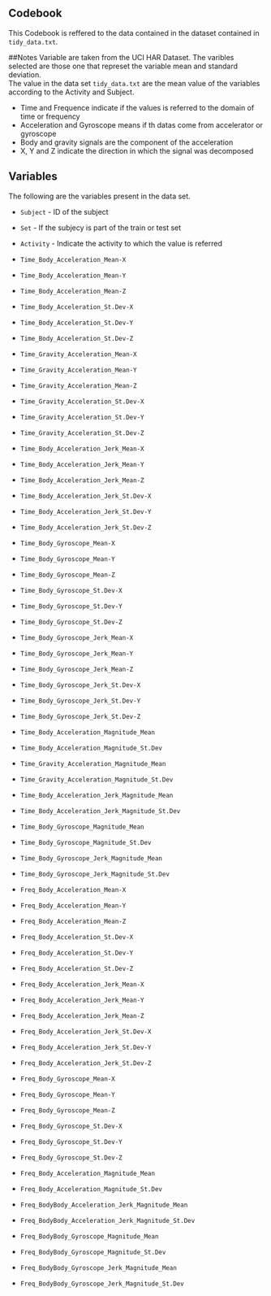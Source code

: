 ## Codebook
This Codebook is reffered to the data contained in the dataset contained in `tidy_data.txt`.

##Notes
Variable are taken from the UCI HAR Dataset. The varibles selected are those one 
that represet the variable mean and standard deviation.  <br />
The value in the data set `tidy_data.txt` are the mean value of the variables according to the Activity and Subject.

* Time and Frequence indicate if the values is referred to the domain of time or frequency
* Acceleration and Gyroscope means if th datas come from accelerator or gyroscope
* Body and gravity signals are the component of the acceleration
* X, Y and Z indicate the direction in which the signal was decomposed

## Variables
The following are the variables present in the data set.

* `Subject` - ID of the subject
* `Set` - If the subjecy is part of the train or test set
* `Activity` - Indicate the activity to which the value is referred

* `Time_Body_Acceleration_Mean-X` 
* `Time_Body_Acceleration_Mean-Y` 
* `Time_Body_Acceleration_Mean-Z` 
* `Time_Body_Acceleration_St.Dev-X` 
* `Time_Body_Acceleration_St.Dev-Y` 
* `Time_Body_Acceleration_St.Dev-Z` 
* `Time_Gravity_Acceleration_Mean-X` 
* `Time_Gravity_Acceleration_Mean-Y` 
* `Time_Gravity_Acceleration_Mean-Z` 
* `Time_Gravity_Acceleration_St.Dev-X` 
* `Time_Gravity_Acceleration_St.Dev-Y` 
* `Time_Gravity_Acceleration_St.Dev-Z` 
* `Time_Body_Acceleration_Jerk_Mean-X` 
* `Time_Body_Acceleration_Jerk_Mean-Y` 
* `Time_Body_Acceleration_Jerk_Mean-Z` 
* `Time_Body_Acceleration_Jerk_St.Dev-X` 
* `Time_Body_Acceleration_Jerk_St.Dev-Y` 
* `Time_Body_Acceleration_Jerk_St.Dev-Z` 
* `Time_Body_Gyroscope_Mean-X` 
* `Time_Body_Gyroscope_Mean-Y` 
* `Time_Body_Gyroscope_Mean-Z` 
* `Time_Body_Gyroscope_St.Dev-X` 
* `Time_Body_Gyroscope_St.Dev-Y` 
* `Time_Body_Gyroscope_St.Dev-Z` 
* `Time_Body_Gyroscope_Jerk_Mean-X` 
* `Time_Body_Gyroscope_Jerk_Mean-Y` 
* `Time_Body_Gyroscope_Jerk_Mean-Z` 
* `Time_Body_Gyroscope_Jerk_St.Dev-X` 
* `Time_Body_Gyroscope_Jerk_St.Dev-Y` 
* `Time_Body_Gyroscope_Jerk_St.Dev-Z` 
* `Time_Body_Acceleration_Magnitude_Mean` 
* `Time_Body_Acceleration_Magnitude_St.Dev` 
* `Time_Gravity_Acceleration_Magnitude_Mean` 
* `Time_Gravity_Acceleration_Magnitude_St.Dev` 
* `Time_Body_Acceleration_Jerk_Magnitude_Mean` 
* `Time_Body_Acceleration_Jerk_Magnitude_St.Dev` 
* `Time_Body_Gyroscope_Magnitude_Mean` 
* `Time_Body_Gyroscope_Magnitude_St.Dev` 
* `Time_Body_Gyroscope_Jerk_Magnitude_Mean` 
* `Time_Body_Gyroscope_Jerk_Magnitude_St.Dev` 
* `Freq_Body_Acceleration_Mean-X` 
* `Freq_Body_Acceleration_Mean-Y` 
* `Freq_Body_Acceleration_Mean-Z` 
* `Freq_Body_Acceleration_St.Dev-X` 
* `Freq_Body_Acceleration_St.Dev-Y` 
* `Freq_Body_Acceleration_St.Dev-Z` 
* `Freq_Body_Acceleration_Jerk_Mean-X` 
* `Freq_Body_Acceleration_Jerk_Mean-Y` 
* `Freq_Body_Acceleration_Jerk_Mean-Z` 
* `Freq_Body_Acceleration_Jerk_St.Dev-X` 
* `Freq_Body_Acceleration_Jerk_St.Dev-Y` 
* `Freq_Body_Acceleration_Jerk_St.Dev-Z` 
* `Freq_Body_Gyroscope_Mean-X` 
* `Freq_Body_Gyroscope_Mean-Y` 
* `Freq_Body_Gyroscope_Mean-Z` 
* `Freq_Body_Gyroscope_St.Dev-X` 
* `Freq_Body_Gyroscope_St.Dev-Y` 
* `Freq_Body_Gyroscope_St.Dev-Z` 
* `Freq_Body_Acceleration_Magnitude_Mean` 
* `Freq_Body_Acceleration_Magnitude_St.Dev` 
* `Freq_BodyBody_Acceleration_Jerk_Magnitude_Mean` 
* `Freq_BodyBody_Acceleration_Jerk_Magnitude_St.Dev` 
* `Freq_BodyBody_Gyroscope_Magnitude_Mean` 
* `Freq_BodyBody_Gyroscope_Magnitude_St.Dev` 
* `Freq_BodyBody_Gyroscope_Jerk_Magnitude_Mean` 
* `Freq_BodyBody_Gyroscope_Jerk_Magnitude_St.Dev`